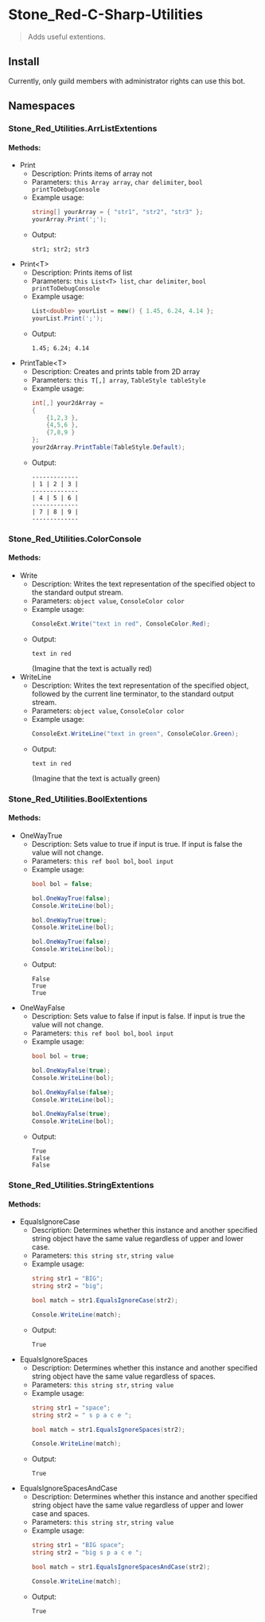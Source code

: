 # Stone_Red-C-Sharp-Utilities

> Adds useful extentions.

## Install
Currently, only guild members with administrator rights can use this bot.

## Namespaces
### Stone_Red_Utilities.ArrListExtentions
#### Methods:
  * Print
    * Description: Prints items of array not
    * Parameters: `this Array array`, `char delimiter`, `bool printToDebugConsole`
    * Example usage:
      ```cs
      string[] yourArray = { "str1", "str2", "str3" };
      yourArray.Print(';');
      ```
    * Output: 
      ```
      str1; str2; str3
      ```
  * Print\<T>
    * Description: Prints items of list
    * Parameters: `this List<T> list`, `char delimiter`, `bool printToDebugConsole`
    * Example usage:
      ```cs
      List<double> yourList = new() { 1.45, 6.24, 4.14 };
      yourList.Print(';');
      ```
    * Output: 
      ```
      1.45; 6.24; 4.14
      ```
  * PrintTable\<T>
    * Description: Creates and prints table from 2D array
    * Parameters: `this T[,] array`, `TableStyle tableStyle`
    * Example usage:
      ```cs
      int[,] your2dArray =
      {
          {1,2,3 },
          {4,5,6 },
          {7,8,9 }
      };
      your2dArray.PrintTable(TableStyle.Default);
      ```
    * Output: 
      ```
      -------------
      | 1 | 2 | 3 |
      -------------
      | 4 | 5 | 6 |
      -------------
      | 7 | 8 | 9 |
      -------------
      ```
      
### Stone_Red_Utilities.ColorConsole
#### Methods:
  * Write
    * Description: Writes the text representation of the specified object to the standard output stream.
    * Parameters: `object value`, `ConsoleColor color`
    * Example usage:
      ```cs
      ConsoleExt.Write("text in red", ConsoleColor.Red);
      ```
    * Output:
      ```
      text in red
      ```
      (Imagine that the text is actually red)
 * WriteLine
    * Description: Writes the text representation of the specified object, followed by the current line terminator, to the standard output stream.
    * Parameters: `object value`, `ConsoleColor color`
    * Example usage:
      ```cs
      ConsoleExt.WriteLine("text in green", ConsoleColor.Green);
      ```
    * Output:
      ```
      text in red

      ```
      (Imagine that the text is actually green)
      
### Stone_Red_Utilities.BoolExtentions
#### Methods:
  * OneWayTrue
    * Description: Sets value to true if input is true. If input is false the value will not change.
    * Parameters: `this ref bool bol`, `bool input`
    * Example usage:
      ```cs
      bool bol = false;
      
      bol.OneWayTrue(false);
      Console.WriteLine(bol);
      
      bol.OneWayTrue(true);
      Console.WriteLine(bol);
      
      bol.OneWayTrue(false);
      Console.WriteLine(bol);
      ```
    * Output:
      ```
      False
      True
      True
      ```
  * OneWayFalse
    * Description: Sets value to false if input is false. If input is true the value will not change.
    * Parameters: `this ref bool bol`, `bool input`
    * Example usage:
      ```cs
      bool bol = true;

      bol.OneWayFalse(true);
      Console.WriteLine(bol);

      bol.OneWayFalse(false);
      Console.WriteLine(bol);

      bol.OneWayFalse(true);
      Console.WriteLine(bol);
      ```
    * Output:
      ```
      True
      False
      False
      ```
### Stone_Red_Utilities.StringExtentions
#### Methods:
  * EqualsIgnoreCase
    * Description: Determines whether this instance and another specified string object have the same value regardless of upper and lower case.
    * Parameters: `this string str`, `string value`
    * Example usage:
      ```cs
      string str1 = "BIG";
      string str2 = "big";

      bool match = str1.EqualsIgnoreCase(str2);

      Console.WriteLine(match);
      ```
    * Output:
      ```
      True
      ```  
  * EqualsIgnoreSpaces
    * Description: Determines whether this instance and another specified string object have the same value regardless of spaces.
    * Parameters: `this string str`, `string value`
    * Example usage:
      ```cs
      string str1 = "space";
      string str2 = " s p a c e ";

      bool match = str1.EqualsIgnoreSpaces(str2);

      Console.WriteLine(match);
      ```
    * Output:
      ```
      True
      ```  
  * EqualsIgnoreSpacesAndCase
    * Description: Determines whether this instance and another specified string object have the same value regardless of upper and lower case and spaces.
    * Parameters: `this string str`, `string value`
    * Example usage:
      ```cs
      string str1 = "BIG space";
      string str2 = "big s p a c e ";

      bool match = str1.EqualsIgnoreSpacesAndCase(str2);

      Console.WriteLine(match);
      ```
    * Output:
      ```
      True
      ```
